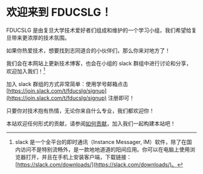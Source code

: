
# 欢迎来到 FDUCSLG！

FDUCSLG 是由复旦大学技术爱好者们组成和维护的一个学习小组，我们希望给复旦带来更浓厚的技术氛围。

如果你热爱技术，想要找到志同道合的小伙伴们，那么你来对地方了！

我们会在本网站上更新技术博客，也会在小组的 slack 群组中进行讨论和分享，欢迎加入我们！[^1]

加入 slack 群组的方式非常简单：使用学号邮箱点击 [https://join.slack.com/t/fducslg/signup](https://join.slack.com/t/fducslg/signup) 注册即可！

只要你对技术抱有热情，无论你来自什么专业，我们都欢迎你！

本站欢迎任何形式的贡献，请参阅[如何贡献](build/contribute.md)，加入我们一起构建本站吧！

[^1]: slack 是一个全平台的即时通讯（Instance Messager, IM）软件，除了在国内访问不是特别流畅外，是一款地地道道的阳间应用。你可以在电脑上使用浏览器打开，并且在手机上安装客户端，下载链接：[https://slack.com/downloads/](https://slack.com/downloads/)。
